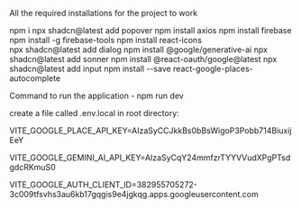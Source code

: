 All the required installations for the project to work

npm i
npx shadcn@latest add popover
npm install axios
npm install  firebase    
npm install -g firebase-tools
npm install react-icons  
npx shadcn@latest add dialog
npm install @google/generative-ai
npx shadcn@latest add sonner
npm install @react-oauth/google@latest
npx shadcn@latest add input
npm install --save react-google-places-autocomplete

Command to run the application - npm run dev

create a file called .env.local in root directory:

VITE_GOOGLE_PLACE_API_KEY=AIzaSyCCJkkBs0bBsWigoP3Pobb714BiuxijEeY

VITE_GOOGLE_GEMINI_AI_API_KEY=AIzaSyCqY24mmfzrTYYVVudXPgPTsdgdcRKmuS0

VITE_GOOGLE_AUTH_CLIENT_ID=382955705272-3c009tfsvhs3au6kb17gqgis9e4jgkqg.apps.googleusercontent.com 
